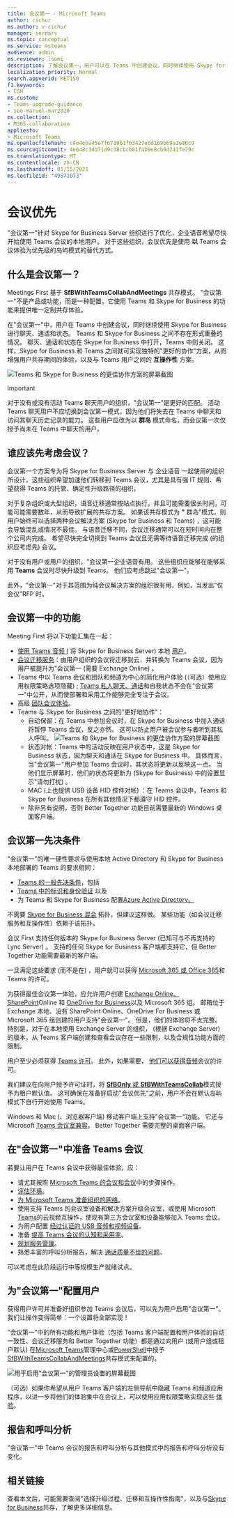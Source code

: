 ```yaml
---
title: 会议第一 - Microsoft Teams
author: cichur
ms.author: v-cichur
manager: serdars
ms.topic: conceptual
ms.service: msteams
audience: admin
ms.reviewer: lsomi
description: 了解会议第一，用户可以在 Teams 中创建会议，同时继续使用 Skype for Business 进行聊天、通话和状态。
localization_priority: Normal
search.appverid: MET150
f1.keywords:
- CSH
ms.custom:
- Teams-upgrade-guidance
- seo-marvel-mar2020
ms.collection:
- M365-collaboration
appliesto:
- Microsoft Teams
ms.openlocfilehash: c4e4eba45e7f6719b1fb3427ebd169b69a1e86c9
ms.sourcegitcommit: 4e648c3dd71d9c38cbcb81fab9e8cb9d241fe79c
ms.translationtype: MT
ms.contentlocale: zh-CN
ms.lasthandoff: 01/15/2021
ms.locfileid: "49871073"
---
```

# <a name="meetings-first"></a>会议优先

"会议第一"针对 Skype for Business Server 组织进行了优化，企业语音希望尽快开始使用 Teams 会议的本地用户。 对于这些组织，会议优先是使用 **以** Teams 会议体验为优先级的岛屿模式的替代方式。

## <a name="what-is-meetings-first"></a>什么是会议第一？

Meetings First 基于 **SfBWithTeamsCollabAndMeetings** 共存模式。 "会议第一"不是产品或功能，而是一种配置，它使用 Teams 和 Skype for Business 的功能来提供唯一定制共存体验。

在"会议第一"中，用户在 Teams 中创建会议，同时继续使用 Skype for Business 进行聊天、通话和状态。 Teams 和 Skype for Business 之间不存在形式重叠的情况。 聊天、通话和状态在 Skype for Business 中打开，Teams 中则关闭。 这样，Skype for Business 和 Teams 之间就可实现独特的"更好的协作"方案，从而增强用户共存期间的体验，以及与 Teams 用户之间的 **互操作性** 方案。

![Teams 和 Skype for Business 的更佳协作方案的屏幕截图](media/meetings-first-meeting-in-meeting.png)

> [!Important]
> 对于没有或没有活动 Teams 聊天用户的组织，"会议第一"是更好的匹配。 活动 Teams 聊天用户不应切换到会议第一模式，因为他们将失去在 Teams 中聊天和访问其聊天历史记录的能力。 这些用户应改为以 **群岛** 模式命名，而会议第一次仅授予尚未在 Teams 中聊天的用户。

## <a name="who-should-consider-meetings-first"></a>谁应该先考虑会议？

会议第一个方案专为将 Skype for Business Server 与 企业语音 一起使用的组织所设计，这些组织希望加速他们转移到 Teams 会议，尤其是具有强 IT 规则、希望获得 Teams 的托管、确定性升级路径的组织。

对于复杂组织或大型组织，语音迁移通常按站点执行，并且可能需要很长时间，可能可能需要数年，从而导致扩展的共存方案。 如果该共存模式为 **"** 群岛"模式，则用户始终可以选择两种会议解决方案 (Skype for Business 和 Teams) ，这可能会导致混乱或情况不最佳。 与语音迁移不同，会议迁移通常可以在短时间内在整个公司内完成。 希望尽快完全切换到 Teams 会议且无需等待语音迁移完成 (的组织应考虑先) 会议。

对于没有用户或用户的组织，"会议第一企业语音有用。 这些组织应能够在能够采用 **Teams** 会议时尽快升级到 Teams。 他们应考虑跳过"会议第一"。

此外，"会议第一"对于其范围为纯会议解决方案的组织很有用，例如，当发出"仅会议"RFP 时。

## <a name="capabilities-in-meetings-first"></a>会议第一中的功能

Meeting First 将以下功能汇集在一起：

- [使用 Teams 音频 (](https://docs.microsoft.com/microsoftteams/tutorial-audio-conferencing?tutorial-step=3) 将 Skype for Business Server) 本地 [用户](tutorial-audio-conferencing.yml)。
- [会议迁移服务](https://docs.microsoft.com/skypeforbusiness/audio-conferencing-in-office-365/setting-up-the-meeting-migration-service-mms)：由用户组织的会议将迁移到云，并转换为 Teams 会议，因为用户被提升为"会议第一 (需要 Exchange Online) 。
- Teams 中以 Teams 会议和团队和频道为中心的简化用户体验 (（可选）使用应用权限策略选项隐藏) ; [](teams-app-permission-policies.md)[Teams 私人聊天、通话](teams-client-experience-and-conformance-to-coexistence-modes.md)和自我状态不会在"会议第一"中公开，从而使部署和采用工作能够完全专注于会议。
- 高级 [团队会议体验](tutorial-meetings-in-teams.yml)。
- Teams 与 Skype for Business 之间的"更好地协作"： 
  - 自动保留：在 Teams 中参加会议时，在 Skype for Business 中加入通话将暂停 Teams 会议，反之亦然。 这可以防止用户被会议参与者听到其私人呼叫。
    ![Teams 和 Skype for Business 的更佳协作方案的屏幕截图](media/meetings-first-better-together-hold.png)
  - 状态对帐：Teams 中的活动反映在用户状态中，这是 Skype for Business 状态，因为聊天和通话在 Skype for Business 中。 具体而言，当"会议第一"用户参加 Teams 会议时，其状态将更新以反映这一点。 当他们显示屏幕时，他们的状态将更新为 (Skype for Business) 中的设置显示"请勿打扰) 。
  - MAC (上也提供 USB 设备 HID 控件对帐) ：在 Teams 会议中，Teams 和 Skype for Business 在所有其他情况下都遵守 HID 控件。
  - 除非另有说明，否则 Better Together 功能目前需要最新的 Windows 桌面客户端。

## <a name="prerequisites-for-meetings-first"></a>会议第一先决条件

"会议第一"的唯一硬性要求与使用本地 Active Directory 和 Skype for Business 本地部署的 Teams 的要求相同：

- [Teams 的一般先决条件](upgrade-plan-journey-prerequisites.md)，包括
- [Teams 中的标识和身份验证](identify-models-authentication.md) 以及
- 为 Teams 和 Skype for Business 配置[Azure Active Directory。](https://docs.microsoft.com/skypeforbusiness/hybrid/configure-azure-ad-connect)

不需要 [Skype for Business 混合](https://docs.microsoft.com/skypeforbusiness/hybrid/configure-federation-with-skype-for-business-online) 拓扑，但建议这样做。 某些功能（如会议迁移服务和互操作性）依赖于该拓扑。

会议 First 支持任何版本的 Skype for Business Server (已知可与不再支持的 Lync Server) 。 支持的任何 Skype for Business 客户端都支持它，但 Better Together 功能需要最新的客户端。

一旦满足这些要求 (而不是在) ，用户就可以获得 [Microsoft 365 或 Office 365](https://docs.microsoft.com/office365/enterprise/assign-licenses-to-user-accounts)和 Teams 的许可。

为获得最佳会议第一体验，应允许用户创建 [Exchange Online、SharePoint](exchange-teams-interact.md)Online 和 [OneDrive for Business](sharepoint-onedrive-interact.md)以及 Microsoft 365 组。 邮箱位于 Exchange 本地、没有 SharePoint Online、OneDrive For Business 或 Microsoft 365 组创建的用户支持"会议第一"。 但是，他们的体验将不太完整。 特别是，对于在本地使用 Exchange Server 的组织， (根据 Exchange Server) 的版本，从 Teams 客户端创建和查看会议存在一些限制，以及合规性功能方面的限制。

用户至少必须获得 [Teams 许可](https://docs.microsoft.com/microsoft-365/admin/manage/assign-licenses-to-users)。 此外，如果需要， [他们可以获得音频](set-up-audio-conferencing-in-teams.md)会议的许可。

我们建议在向用户授予许可证时，将 [**SfBOnly** 或 **SfBWithTeamsCollab**](https://docs.microsoft.com/powershell/module/skype/grant-csteamsupgradepolicy?view=skype-ps)模式授予为租户默认值。 这可确保在准备好启动"会议优先"之前，用户不会在默认岛屿模式下自行开始使用 Teams。

Windows 和 Mac (、浏览器客户端) 移动客户端上支持"会议第一"功能。 它还与 Microsoft [Teams 会议室兼容](https://docs.microsoft.com/microsoftteams/room-systems/)。 Better Together 需要完整的桌面客户端。

## <a name="prepare-for-teams-meetings-in-meetings-first"></a>在"会议第一"中准备 Teams 会议

若要让用户在 Teams 会议中获得最佳体验，应：

- 请尤其按照 [Microsoft Teams 的会议和会议](deploy-meetings-microsoft-teams-landing-page.md)中的步骤操作。
- [评估环境](3-envision-evaluate-my-environment.md)。
- [为 Microsoft Teams 准备组织的网络](prepare-network.md)。
- 使用支持 Teams 的会议室[](https://docs.microsoft.com/skypeforbusiness/certification/devices-meeting-rooms?toc=/MicrosoftTeams/toc.json&bc=/microsoftteams/breadcrumb/toc.json)设备和解决方案升级会议室，或使用 Microsoft [Teams](cloud-video-interop.md)的云视频互操作，使现有第三方会议室和设备能够加入 Teams 会议。
- 为用户配置 [经过认证的 USB 音频和视频设备](https://docs.microsoft.com/skypeforbusiness/certification/devices-usb-devices?toc=/MicrosoftTeams/toc.json&bc=/microsoftteams/breadcrumb/toc.json)。
- 准备 [提高 Teams 会议的认知和采用率](adopt-microsoft-teams-landing-page.md)。
- [规划服务管理](4-envision-plan-my-service-management.md)。
- 熟悉丰富的呼叫分析报告，解决 [通话质量不佳的问题](use-call-analytics-to-troubleshoot-poor-call-quality.md)。

可以考虑在此阶段运行中等规模生产就绪试点。

## <a name="configure-users-for-meetings-first"></a>为"会议第一"配置用户

获得用户许可并准备好组织参加 Teams 会议后，可以先为用户启用"会议第一"。 我们让操作变得简单：一个设置将全部实现！

"会议第一"中的所有功能和用户体验（包括 Teams 客户端配置[](teams-client-experience-and-conformance-to-coexistence-modes.md)和用户体验的自动一致性、会议迁移服务和 Better Together 功能）都是通过向用户 (或用户组或租户默认) 在[Microsoft Teams](manage-teams-in-modern-portal.md)管理中心或[PowerShell](https://docs.microsoft.com/powershell/module/skype/grant-csteamsupgradepolicy?view=skype-ps)中授予[SfBWithTeamsCollabAndMeetings](setting-your-coexistence-and-upgrade-settings.md)共存模式来配置的。

![用于启用"会议第一"的管理员设置的屏幕截图](media/teams-meeting-admin-settings.png)

（可选）如果你希望从用户 Teams 客户端的左侧导航中隐藏 Teams 和频道应用程序，以进一步将他们的体验集中在会议上，可以使用应用权限策略实现这些 [体验](teams-app-permission-policies.md)。

## <a name="reporting-and-call-analytics"></a>报告和呼叫分析

"会议第一"中 Teams 会议的报告和呼叫分析与其他模式中的报告和呼叫分析没有变化。

## <a name="related-links"></a>相关链接

查看本文后，可能需要查阅"选择升级过程、[](upgrade-and-coexistence-of-skypeforbusiness-and-teams.md)迁移和互操作性指南"，以及与[Skype for Business](coexistence-chat-calls-presence.md)共存，了解更多详细信息。 [](migration-interop-guidance-for-teams-with-skype.md)


